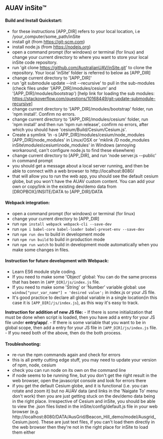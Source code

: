 ## AUAV inSite&trade;


#### Build and Install Quickstart:
- for these instructions [APP_DIR] refers to your local location, i.e /your_computer/some_path/inSite
- install git (from https://git-scm.com)
- install node.js (from https://nodejs.org)
- open a command prompt (for windows) or terminal (for linux) and change your current directory to where you want to store your local inSite code repository.
- run 'git clone https://github.com/AustralianUAV/inSite.git' to clone the repository. Your local 'inSite' folder is referred to below as [APP_DIR]
- change current directory to '[APP_DIR]'
- run 'git submodule update --init --recursive' to pull in the sub-modules (check files under '[APP_DIR]/modules/cesium' and '[APP_DIR]/modules/bootstrap') [help link for loading the sub modules: https://stackoverflow.com/questions/10168449/git-update-submodule-recursive]
- change current directory to '[APP_DIR]/modules/bootstrap' folder, run 'npm install'. Confirm no errors.
- change current directory to '[APP_DIR]/modules/cesium' folder, run 'npm install' and then run 'npm run release', confirm no errors, after which you should have 'cesium/Build/Cesium/Cesium.js'. 
- Create a symlink 'ln -s [APP_DIR]/modules/cesium/node_modules [APP_DIR]/node_modules' in Linux/OSX or 'mklink /D node_modules inSite\modules\cesium\node_modules' in Windows (annoying workaround, can't configure node.js to find these elsewhere)
- change current directory to [APP_DIR], and run 'node server.js --public' in command prompt
- you should get a message about a local server running, and then be able to connect with a web browser to http://localhost:8080/
- that will allow you to run the web app, you should see the default cesium globe, but you won't have the AUAV custom content. You can add your own or copy/link in the existing dev/demo data from [DROPBOX]/INSITE/DATA to [APP_DIR]/DATA

#### Webpack integration:
- open a command prompt (for windows) or terminal (for linux)
- change your current directory to [APP_DIR]
- run `npm install webpack webpack-cli --save-dev`
- run `npm i babel-core babel-loader babel-preset-env --save-dev`
- run `npm run dev` to build in development mode
- run `npm run build` to build in production mode
- run `npm run watch` to build in development mode automatically when you make some changes in files. 

#### Instruction for future development with Webpack:
- Learn ES6 module style coding.
- If you need to make some 'Object' global: You can do the same process that has been in `[APP_DIR]/js/index.js` file.
- If you need to make some 'String' or 'Number' variable global: use ` window["your_var_name"] = 'desired value'; ` in index.js or your JS file.
- It's good practice to declare all global variable in a single location(in this case it is `[APP_DIR]/js/index.js`), as this way it's easy to track.

 **Instruction for addition of new JS file:**
	- If there is some initialization that must be done when script is loaded, then you have add a entry for your JS file under **entry/app/**.
	- If there is some variable that you want to be in global scope, then add a entry for your JS file in `[APP_DIR]/js/index.js` file.
	- If you need both of the above, then do the both process.


#### Troubleshooting:
- re-run the npm commands again and check for errors
- this is all pretty cutting edge stuff, you may need to update your version of npm, node, cesium
- check you can run node on its own on the command line
- if node seems to be running fine, but you don't get the right result in the web browser, open the javascript console and look for errors there
- if you get the default Cesium globe, and it is functional (i.e. you can rotate and zoom it) but no AUAV data (and links in the 'Naigate To' menu don't work) then you are just getting stuck on the dev/demo data being in the right place. Irrespective of Cesium and inSite, you should be able to view the .json files listed in the inSite/config/default.js file in your web browser (e.g. http://localhost:8080/DATA/AusGrid/Beacon_Hill_demo/model/Ausgrid_Cesium.json). These are just text files, if you can't load them directly in the web browser then they're not in the right place for inSite to load them either


